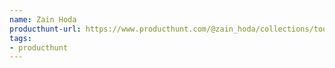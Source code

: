 ```yaml
---
name: Zain Hoda
producthunt-url: https://www.producthunt.com/@zain_hoda/collections/tools-for-stock-market-investors
tags:
- producthunt
---
```

